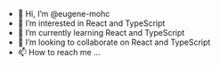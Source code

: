 - 👋 Hi, I’m @eugene-mohc
- 👀 I’m interested in React and TypeScript
- 🌱 I’m currently learning React and TypeScript
- 💞️ I’m looking to collaborate on React and TypeScript
- 📫 How to reach me ...
